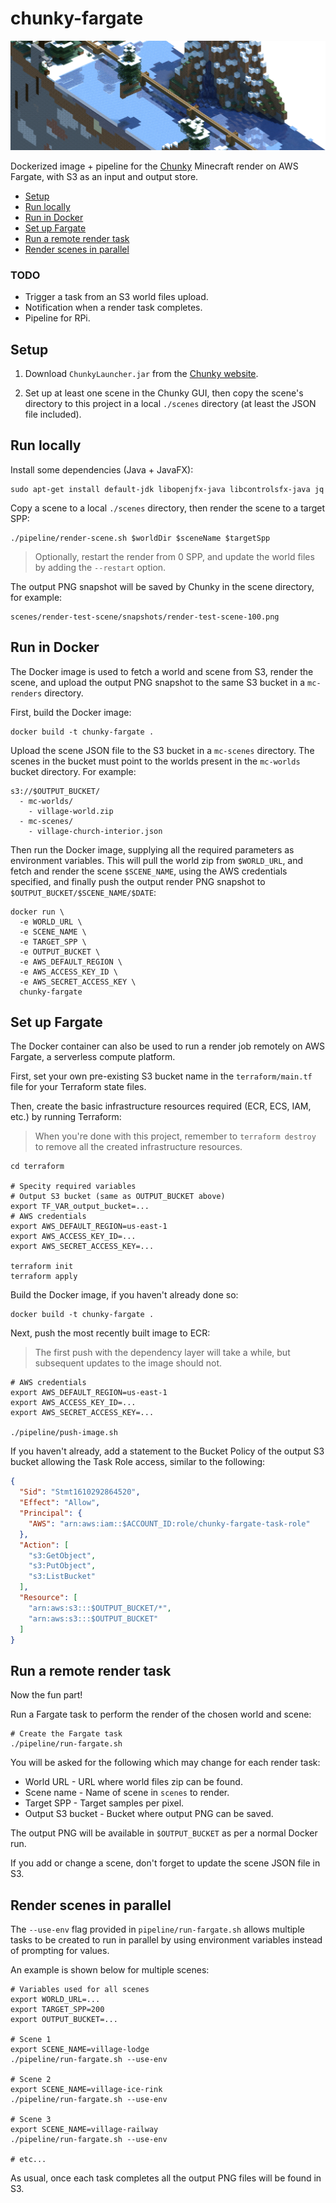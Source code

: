 # chunky-fargate

![](sample.png)

Dockerized image + pipeline for the [Chunky](https://chunky.llbit.se/) Minecraft
render on AWS Fargate, with S3 as an input and output store.

* [Setup](#setup)
* [Run locally](#run-locally)
* [Run in Docker](#run-in-docker)
* [Set up Fargate](#set-up-fargate)
* [Run a remote render task](#run-a-remote-render-task)
* [Render scenes in parallel](#render-scenes-in-parallel)

### TODO

- Trigger a task from an S3 world files upload.
- Notification when a render task completes.
- Pipeline for RPi.


## Setup

1. Download `ChunkyLauncher.jar` from the
[Chunky website](https://chunky.llbit.se/).

2. Set up at least one scene in the Chunky GUI, then copy the scene's directory
   to this project in a local `./scenes` directory
   (at least the JSON file included).


## Run locally

Install some dependencies (Java + JavaFX):

```shell
sudo apt-get install default-jdk libopenjfx-java libcontrolsfx-java jq
```

Copy a scene to a local `./scenes` directory, then render the scene to a target
SPP:

```shell
./pipeline/render-scene.sh $worldDir $sceneName $targetSpp
```

> Optionally, restart the render from 0 SPP, and update the world files by
> adding the `--restart` option.

The output PNG snapshot will be saved by Chunky in the scene directory, for
example:

```
scenes/render-test-scene/snapshots/render-test-scene-100.png
```


## Run in Docker

The Docker image is used to fetch a world and scene from S3, render the scene,
and upload the output PNG snapshot to the same S3 bucket in a `mc-renders`
directory.

First, build the Docker image:

```shell
docker build -t chunky-fargate .
```

Upload the scene JSON file to the S3 bucket in a `mc-scenes` directory. The
scenes in the bucket must point to the worlds present in the `mc-worlds` bucket
directory. For example:

```
s3://$OUTPUT_BUCKET/
  - mc-worlds/
    - village-world.zip
  - mc-scenes/
    - village-church-interior.json
```

Then run the Docker image, supplying all the required parameters as environment
variables. This will pull the world zip from `$WORLD_URL`, and fetch and render
the scene `$SCENE_NAME`, using the AWS credentials specified, and finally push
the output render PNG snapshot to `$OUTPUT_BUCKET/$SCENE_NAME/$DATE`:

```shell
docker run \
  -e WORLD_URL \
  -e SCENE_NAME \
  -e TARGET_SPP \
  -e OUTPUT_BUCKET \
  -e AWS_DEFAULT_REGION \
  -e AWS_ACCESS_KEY_ID \
  -e AWS_SECRET_ACCESS_KEY \
  chunky-fargate
```


## Set up Fargate

The Docker container can also be used to run a render job remotely on AWS
Fargate, a serverless compute platform.

First, set your own pre-existing S3 bucket name in the `terraform/main.tf` file
for your Terraform state files.

Then, create the basic infrastructure resources required (ECR, ECS, IAM, etc.)
by running Terraform:

> When you're done with this project, remember to `terraform destroy` to remove
> all the created infrastructure resources.

```shell
cd terraform

# Specity required variables
# Output S3 bucket (same as OUTPUT_BUCKET above)
export TF_VAR_output_bucket=...
# AWS credentials
export AWS_DEFAULT_REGION=us-east-1
export AWS_ACCESS_KEY_ID=...
export AWS_SECRET_ACCESS_KEY=...

terraform init
terraform apply
```

Build the Docker image, if you haven't already done so:

```shell
docker build -t chunky-fargate .
```

Next, push the most recently built image to ECR:

> The first push with the dependency layer will take a while, but subsequent
> updates to the image should not.

```shell
# AWS credentials
export AWS_DEFAULT_REGION=us-east-1
export AWS_ACCESS_KEY_ID=...
export AWS_SECRET_ACCESS_KEY=...

./pipeline/push-image.sh
```

If you haven't already, add a statement to the Bucket Policy of the output
S3 bucket allowing the Task Role access, similar to the following:

```json
{
  "Sid": "Stmt1610292864520",
  "Effect": "Allow",
  "Principal": {
    "AWS": "arn:aws:iam::$ACCOUNT_ID:role/chunky-fargate-task-role"
  },
  "Action": [
    "s3:GetObject",
    "s3:PutObject",
    "s3:ListBucket"
  ],
  "Resource": [
    "arn:aws:s3:::$OUTPUT_BUCKET/*",
    "arn:aws:s3:::$OUTPUT_BUCKET"
  ]
}
```


## Run a remote render task

Now the fun part!

Run a Fargate task to perform the render of the chosen world and scene:

```shell
# Create the Fargate task
./pipeline/run-fargate.sh
```

You will be asked for the following which may change for each render task:

* World URL - URL where world files zip can be found.
* Scene name - Name of scene in `scenes` to render.
* Target SPP - Target samples per pixel.
* Output S3 bucket - Bucket where output PNG can be saved.

The output PNG will be available in `$OUTPUT_BUCKET` as per a normal Docker run.

If you add or change a scene, don't forget to update the scene JSON file in S3.


## Render scenes in parallel

The `--use-env` flag provided in `pipeline/run-fargate.sh` allows multiple tasks
to be created to run in parallel by using environment variables instead of
prompting for values.

An example is shown below for multiple scenes:

```shell
# Variables used for all scenes
export WORLD_URL=...
export TARGET_SPP=200
export OUTPUT_BUCKET=...

# Scene 1
export SCENE_NAME=village-lodge
./pipeline/run-fargate.sh --use-env

# Scene 2
export SCENE_NAME=village-ice-rink
./pipeline/run-fargate.sh --use-env

# Scene 3
export SCENE_NAME=village-railway
./pipeline/run-fargate.sh --use-env

# etc...
```

As usual, once each task completes all the output PNG files will be found in S3.
